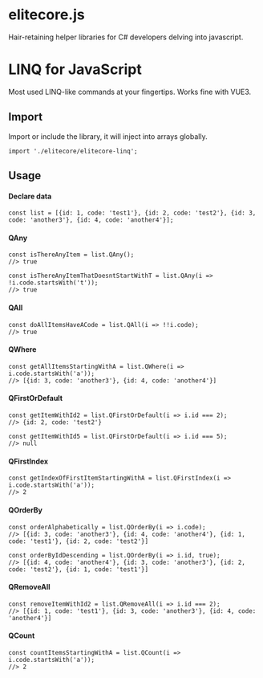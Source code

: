 # elitecore.js
Hair-retaining helper libraries for C# developers delving into javascript.

# LINQ for JavaScript
Most used LINQ-like commands at your fingertips. 
Works fine with VUE3.

## Import
Import or include the library, it will inject into arrays globally.
```
import './elitecore/elitecore-linq';
```
## Usage
#### Declare data
```
const list = [{id: 1, code: 'test1'}, {id: 2, code: 'test2'}, {id: 3, code: 'another3'}, {id: 4, code: 'another4'}];
```

#### QAny
```
const isThereAnyItem = list.QAny();
//> true
```

```
const isThereAnyItemThatDoesntStartWithT = list.QAny(i => !i.code.startsWith('t'));
//> true
```

#### QAll
```
const doAllItemsHaveACode = list.QAll(i => !!i.code);
//> true
```

#### QWhere
```
const getAllItemsStartingWithA = list.QWhere(i => i.code.startsWith('a'));
//> [{id: 3, code: 'another3'}, {id: 4, code: 'another4'}]
```

#### QFirstOrDefault
```
const getItemWithId2 = list.QFirstOrDefault(i => i.id === 2);
//> {id: 2, code: 'test2'}
```

```
const getItemWithId5 = list.QFirstOrDefault(i => i.id === 5);
//> null
```

#### QFirstIndex
```
const getIndexOfFirstItemStartingWithA = list.QFirstIndex(i => i.code.startsWith('a'));
//> 2
```

#### QOrderBy
```
const orderAlphabetically = list.QOrderBy(i => i.code);
//> [{id: 3, code: 'another3'}, {id: 4, code: 'another4'}, {id: 1, code: 'test1'}, {id: 2, code: 'test2'}]
```

```
const orderByIdDescending = list.QOrderBy(i => i.id, true);
//> [{id: 4, code: 'another4'}, {id: 3, code: 'another3'}, {id: 2, code: 'test2'}, {id: 1, code: 'test1'}]
```

#### QRemoveAll
```
const removeItemWithId2 = list.QRemoveAll(i => i.id === 2);
//> [{id: 1, code: 'test1'}, {id: 3, code: 'another3'}, {id: 4, code: 'another4'}]
```

#### QCount
```
const countItemsStartingWithA = list.QCount(i => i.code.startsWith('a'));
//> 2
```




